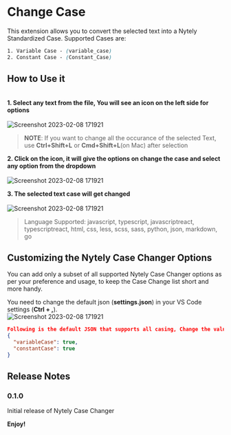 # Change Case

This extension allows you to convert the selected text into a Nytely Standardized Case. Supported Cases are:

```css
1. Variable Case - (variable_case)
2. Constant Case - (Constant_Case)
```

## **How to Use it**

\
**1. Select any text from the file, You will see an icon on the left side for options**\
\
![Screenshot 2023-02-08 171921](https://user-images.githubusercontent.com/48361205/217572148-47306801-17ad-4de4-8eba-9e85ce436c7b.png)

> **NOTE**: If you want to change all the occurance of the selected Text, use **Ctrl+Shift+L** or **Cmd+Shift+L**(on Mac) after selection

**2. Click on the icon, it will give the options on change the case and select any option from the dropdown**\
 \
![Screenshot 2023-02-08 171921](https://user-images.githubusercontent.com/48361205/217572620-81ad0d37-36fd-4aa2-8854-f1a508981567.png)

**3. The selected text case will get changed**\
 \
 ![Screenshot 2023-02-08 171921](https://user-images.githubusercontent.com/48361205/217573671-eaaa55fa-906a-4ff1-8244-d05751197cb5.png)

> Language Supported: javascript, typescript, javascriptreact, typescriptreact, html, css, less, scss, sass, python, json, markdown, go

## **Customizing the Nytely Case Changer Options**

You can add only a subset of all supported Nytely Case Changer options as per your preference and usage, to keep the Case Change list short and more handy.

You need to change the default json (**settings.json**) in your VS Code settings (**Ctrl + ,**).
\
![Screenshot 2023-02-08 171921](https://user-images.githubusercontent.com/48361205/217574146-89ab9799-9234-4b5f-a90d-fbbf0606e939.png)

```json
Following is the default JSON that supports all casing, Change the value to false for the case you don't want to use.
{
  "variableCase": true,
  "constantCase": true
}
```

## Release Notes

### 0.1.0

Initial release of Nytely Case Changer

**Enjoy!**
